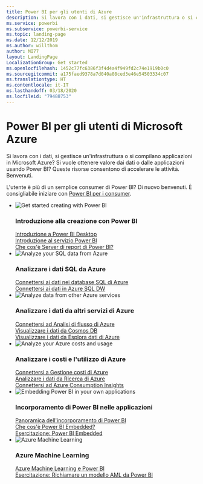 ```yaml
---
title: Power BI per gli utenti di Azure
description: Si lavora con i dati, si gestisce un'infrastruttura o si compilano applicazioni in Microsoft Azure?
ms.service: powerbi
ms.subservice: powerbi-service
ms.topic: landing-page
ms.date: 12/12/2019
ms.author: willthom
author: MI77
layout: LandingPage
LocalizationGroup: Get started
ms.openlocfilehash: 1452c77fc6386f3f4d4a4f949fd2c74e1919b0c0
ms.sourcegitcommit: a175faed9378a7d040a08ced3e46e54503334c07
ms.translationtype: HT
ms.contentlocale: it-IT
ms.lasthandoff: 03/18/2020
ms.locfileid: "79488753"
---
```

# <a name="power-bi-for-microsoft-azure-users"></a>Power BI per gli utenti di Microsoft Azure 

Si lavora con i dati, si gestisce un'infrastruttura o si compilano applicazioni in Microsoft Azure? Si vuole ottenere valore dai dati o dalle applicazioni usando Power BI? Queste risorse consentono di accelerare le attività. Benvenuti.

L'utente è più di un semplice consumer di Power BI? Di nuovo benvenuti. È consigliabile iniziare con [Power BI per i consumer](consumer/index.yml).

<ul class="panelContent cardsF"> 
            <li> 
                  <div class="cardSize"> 
                        <div class="cardPadding"> 
                              <div class="card"> 
                                    <div class="cardImageOuter">
                                          <div class="cardImage">
                                                <img alt="Get started creating with Power BI" src="media/power-bi-creator-landing/power-bi-designer-get-started.svg" data-linktype="relative-path">
                                          </div>
                                    </div>
                                    <div class="cardText"> 
                                          <h3>Introduzione alla creazione con Power BI</h3> 
                                          <p></p>
                                               <a href="desktop-what-is-desktop.md">Introduzione a Power BI Desktop</a><br/> 
                                               <a href="fundamentals/power-bi-overview.md">Introduzione al servizio Power BI</a><br/> 
                                               <a href="report-server/get-started.md">Che cos'è Server di report di Power BI?</a>
                                    </div> 
                              </div> 
                        </div> 
                  </div> 
            </li>
            <li> 
                  <div class="cardSize"> 
                        <div class="cardPadding"> 
                              <div class="card"> 
                                    <div class="cardImageOuter">
                                          <div class="cardImage">
                                                <img alt="Analyze your SQL data from Azure" src="media/power-bi-creator-landing/power-bi-designer-transform-shape-data.svg" data-linktype="relative-path">
                                          </div>
                                    </div>
                                    <div class="cardText"> 
                                          <h3>Analizzare i dati SQL da Azure</h3> 
                                          <p></p>
                                                <a href="service-azure-sql-database-with-direct-connect.md">Connettersi ai dati nei database SQL di Azure</a><br/> 
                                                <a href="service-azure-sql-data-warehouse-with-direct-connect.md">Connettersi ai dati in Azure SQL DW</a> 
                                    </div> 
                              </div> 
                        </div> 
                  </div> 
            </li>
            <li> 
                  <div class="cardSize"> 
                        <div class="cardPadding"> 
                              <div class="card"> 
                                    <div class="cardImageOuter">
                                          <div class="cardImage">
                                                <img alt="Analyze data from other Azure services" src="media/power-bi-creator-landing/power-bi-designer-connect-data.svg" data-linktype="relative-path">
                                          </div>
                                    </div>
                                    <div class="cardText"> 
                                          <h3>Analizzare i dati da altri servizi di Azure</h3> 
                                          <p></p>
                                                <a href="https://docs.microsoft.com/azure/stream-analytics/stream-analytics-power-bi-dashboard">Connettersi ad Analisi di flusso di Azure</a><br/> 
                                                <a href="https://docs.microsoft.com/azure/cosmos-db/powerbi-visualize">Visualizzare i dati da Cosmos DB</a><br/> 
                                                <a href="https://docs.microsoft.com/azure/data-explorer/visualize-power-bi">Visualizzare i dati da Esplora dati di Azure</a>
                                    </div> 
                              </div> 
                        </div> 
                  </div> 
            </li>
            <li> 
                  <div class="cardSize"> 
                        <div class="cardPadding"> 
                              <div class="card"> 
                                    <div class="cardImageOuter">
                                          <div class="cardImage">
                                                <img alt="Analyze your Azure costs and usage" src="media/power-bi-creator-landing/power-bi-designer-licensing.svg" data-linktype="relative-path">
                                          </div>
                                    </div>
                                    <div class="cardText"> 
                                          <h3>Analizzare i costi e l'utilizzo di Azure</h3> 
                                          <p></p>
                                                <a href="desktop-connect-azure-cost-management.md">Connettersi a Gestione costi di Azure</a><br/> 
                                                <a href="service-connect-to-azure-search.md">Analizzare i dati da Ricerca di Azure</a><br/> 
                                                <a href="desktop-connect-azure-consumption-insights.md">Connettersi ad Azure Consumption Insights</a>
                                    </div> 
                              </div> 
                        </div> 
                  </div> 
            </li>
            <li> 
                  <div class="cardSize"> 
                        <div class="cardPadding"> 
                              <div class="card"> 
                                    <div class="cardImageOuter">
                                          <div class="cardImage">
                                                <img alt="Embedding Power BI in your own applications" src="media/power-bi-creator-landing/power-bi-designer-modeling-data-relationships.svg" data-linktype="relative-path">
                                          </div>
                                    </div>
                                    <div class="cardText"> 
                                          <h3>Incorporamento di Power BI nelle applicazioni</h3> 
                                          <p></p>
                                                <a href="developer/embedded/embedding.md">Panoramica dell'incorporamento di Power BI</a><br/>
                                                <a href="developer/embedded/azure-pbie-what-is-power-bi-embedded.md">Che cos'è Power BI Embedded?</a><br/> 
                                                <a href="developer/embedded/embed-sample-for-customers.md">Esercitazione: Power BI Embedded </a> 
                                    </div> 
                              </div> 
                        </div> 
                  </div> 
            </li>
            <li> 
                  <div class="cardSize"> 
                        <div class="cardPadding"> 
                              <div class="card"> 
                                    <div class="cardImageOuter">
                                          <div class="cardImage">
                                                <img alt="Azure Machine Learning" src="media/power-bi-creator-landing/power-bi-designer-create-reports-visuals-dashboards.svg" data-linktype="relative-path">
                                          </div>
                                    </div>
                                    <div class="cardText"> 
                                          <h3>Azure Machine Learning</h3> 
                                          <p></p>
                                                <a href="service-machine-learning-integration.md">Azure Machine Learning e Power BI</a><br/> 
                                                <a href="service-tutorial-invoke-machine-learning-model.md">Esercitazione: Richiamare un modello AML da Power BI</a><br/> 
                                    </div> 
                              </div> 
                        </div> 
                  </div> 
            </li>
</ul>



